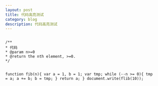 ```yaml
---
layout: post
title: 代码高亮测试
category: blog
description: 代码高亮测试
---
```


<code>
/**
* 代码
* @param n>=0
* @return the nth element, >=0.
*/

function fib(n){
    var a = 1, b = 1;
    var tmp;
    while (--n >= 0){
     tmp = a;
     a += b;
     b = tmp;
    }
    return a;
}
document.write(flib(10));
</code>
